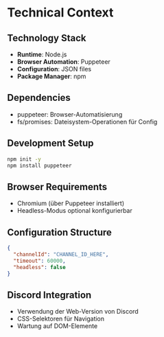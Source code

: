 # Technical Context

## Technology Stack
- **Runtime**: Node.js
- **Browser Automation**: Puppeteer
- **Configuration**: JSON files
- **Package Manager**: npm

## Dependencies
- puppeteer: Browser-Automatisierung
- fs/promises: Dateisystem-Operationen für Config

## Development Setup
```bash
npm init -y
npm install puppeteer
```

## Browser Requirements
- Chromium (über Puppeteer installiert)
- Headless-Modus optional konfigurierbar

## Configuration Structure
```json
{
  "channelId": "CHANNEL_ID_HERE",
  "timeout": 60000,
  "headless": false
}
```

## Discord Integration
- Verwendung der Web-Version von Discord
- CSS-Selektoren für Navigation
- Wartung auf DOM-Elemente
